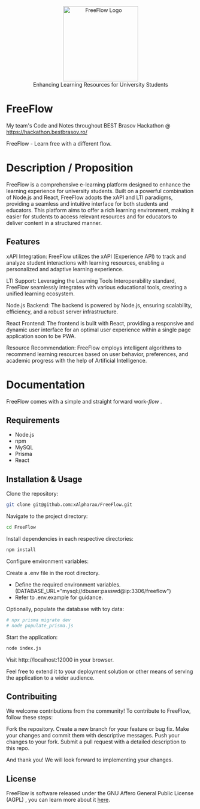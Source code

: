 <div align="center">
<picture>
  <source media="(prefers-color-scheme: dark)" srcset="https://github.com/xAlpharax/FreeFlow/blob/master/assets/FreeFlowLogo.png">
  <img alt="FreeFlow Logo" src="https://github.com/xAlpharax/FreeFlow/blob/master/assets/FreeFlowLogo.png" height="200px">
</picture>
<br>
Enhancing Learning Resources for University Students
</div>

# FreeFlow
My team's Code and Notes throughout BEST Brasov Hackathon @ https://hackathon.bestbrasov.ro/

FreeFlow - Learn free with a different flow.

# Description / Proposition

FreeFlow is a comprehensive e-learning platform designed to enhance the learning experience for university students. Built on a powerful combination of Node.js and React, FreeFlow adopts the xAPI and LTI paradigms, providing a seamless and intuitive interface for both students and educators. This platform aims to offer a rich learning environment, making it easier for students to access relevant resources and for educators to deliver content in a structured manner.

## Features

xAPI Integration: FreeFlow utilizes the xAPI (Experience API) to track and analyze student interactions with learning resources, enabling a personalized and adaptive learning experience.

LTI Support: Leveraging the Learning Tools Interoperability standard, FreeFlow seamlessly integrates with various educational tools, creating a unified learning ecosystem.

Node.js Backend: The backend is powered by Node.js, ensuring scalability, efficiency, and a robust server infrastructure.

React Frontend: The frontend is built with React, providing a responsive and dynamic user interface for an optimal user experience within a single page application soon to be PWA.

Resource Recommendation: FreeFlow employs intelligent algorithms to recommend learning resources based on user behavior, preferences, and academic progress with the help of Artificial Intelligence.

# Documentation

FreeFlow comes with a simple and straight forward work-*flow* .

## Requirements

- Node.js
- npm
- MySQL
- Prisma
- React

## Installation & Usage

Clone the repository:

```bash
git clone git@github.com:xAlpharax/FreeFlow.git
```

Navigate to the project directory:

```bash
cd FreeFlow
```

Install dependencies in each respective directories:

```bash
npm install
```

Configure environment variables:

Create a .env file in the root directory.
- Define the required environment variables. (DATABASE_URL="mysql://dbuser:passwd@ip:3306/freeflow")
- Refer to .env.example for guidance.

Optionally, populate the database with toy data:

```bash
# npx prisma migrate dev
# node populate_prisma.js
```

Start the application:

```bash
node index.js
```

Visit http://localhost:12000 in your browser.

Feel free to extend it to your deployment solution or other means of serving the application to a wider audience.

## Contribuiting

We welcome contributions from the community! To contribute to FreeFlow, follow these steps:

Fork the repository.
Create a new branch for your feature or bug fix.
Make your changes and commit them with descriptive messages.
Push your changes to your fork.
Submit a pull request with a detailed description to this repo.

And thank you! We will look forward to implementing your changes.

## License

FreeFlow is software released under the GNU Affero General Public License (AGPL) , you can learn more about it [here](https://www.gnu.org/licenses/agpl-3.0.en.html).
